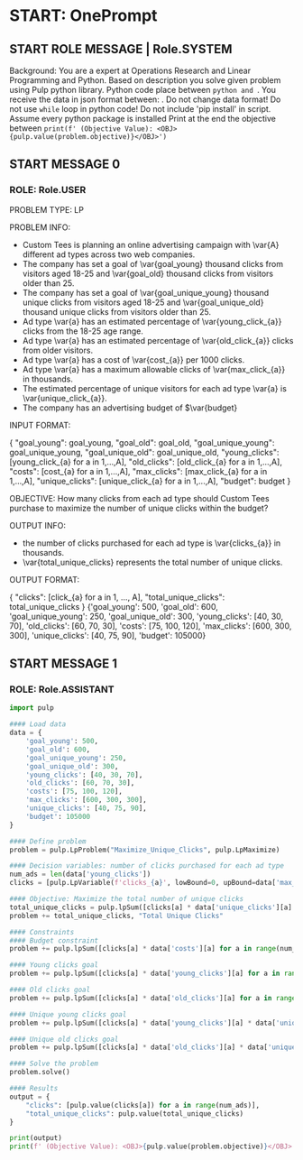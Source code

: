 # START: OnePrompt 
## START ROLE MESSAGE | Role.SYSTEM 
Background: You are a expert at Operations Research and Linear Programming and Python. Based on description you solve given problem using Pulp python library. Python code place between ```python and ```. You receive the data in json format between: <DATA></DATA>. Do not change data format! Do not use `while` loop in python code! Do not include 'pip install' in script. Assume every python package is installed Print at the end the objective between <OBJ></OBJ> `print(f' (Objective Value): <OBJ>{pulp.value(problem.objective)}</OBJ>')`  
## START MESSAGE 0 
### ROLE: Role.USER
<DESCRIPTION>
PROBLEM TYPE: LP

PROBLEM INFO:

- Custom Tees is planning an online advertising campaign with \var{A} different ad types across two web companies.
- The company has set a goal of \var{goal_young} thousand clicks from visitors aged 18-25 and \var{goal_old} thousand clicks from visitors older than 25.
- The company has set a goal of \var{goal_unique_young} thousand unique clicks from visitors aged 18-25 and \var{goal_unique_old} thousand unique clicks from visitors older than 25.
- Ad type \var{a} has an estimated percentage of \var{young_click_{a}} clicks from the 18-25 age range.
- Ad type \var{a} has an estimated percentage of \var{old_click_{a}} clicks from older visitors.
- Ad type \var{a} has a cost of \var{cost_{a}} per 1000 clicks.
- Ad type \var{a} has a maximum allowable clicks of \var{max_click_{a}} in thousands.
- The estimated percentage of unique visitors for each ad type \var{a} is \var{unique_click_{a}}.
- The company has an advertising budget of $\var{budget}

INPUT FORMAT: 

{
    "goal_young": goal_young,
    "goal_old": goal_old,
    "goal_unique_young": goal_unique_young,
    "goal_unique_old": goal_unique_old,
    "young_clicks": [young_click_{a} for a in 1,...,A],
    "old_clicks": [old_click_{a} for a in 1,...,A],
    "costs": [cost_{a} for a in 1,...,A],
    "max_clicks": [max_click_{a} for a in 1,...,A],
    "unique_clicks": [unique_click_{a} for a in 1,...,A],
    "budget": budget
}

OBJECTIVE: How many clicks from each ad type should Custom Tees purchase to maximize the number of unique clicks within the budget?

OUTPUT INFO:

- the number of clicks purchased for each ad type is \var{clicks_{a}} in thousands.
- \var{total_unique_clicks} represents the total number of unique clicks.

OUTPUT FORMAT:

{
    "clicks": [click_{a} for a in 1, ..., A],
    "total_unique_clicks": total_unique_clicks
}
</DESCRIPTION>
<DATA>
{'goal_young': 500, 'goal_old': 600, 'goal_unique_young': 250, 'goal_unique_old': 300, 'young_clicks': [40, 30, 70], 'old_clicks': [60, 70, 30], 'costs': [75, 100, 120], 'max_clicks': [600, 300, 300], 'unique_clicks': [40, 75, 90], 'budget': 105000}</DATA>


## START MESSAGE 1 
### ROLE: Role.ASSISTANT
```python
import pulp

#### Load data
data = {
    'goal_young': 500,
    'goal_old': 600,
    'goal_unique_young': 250,
    'goal_unique_old': 300,
    'young_clicks': [40, 30, 70],
    'old_clicks': [60, 70, 30],
    'costs': [75, 100, 120],
    'max_clicks': [600, 300, 300],
    'unique_clicks': [40, 75, 90],
    'budget': 105000
}

#### Define problem
problem = pulp.LpProblem("Maximize_Unique_Clicks", pulp.LpMaximize)

#### Decision variables: number of clicks purchased for each ad type
num_ads = len(data['young_clicks'])
clicks = [pulp.LpVariable(f'clicks_{a}', lowBound=0, upBound=data['max_clicks'][a]) for a in range(num_ads)]

#### Objective: Maximize the total number of unique clicks
total_unique_clicks = pulp.lpSum([clicks[a] * data['unique_clicks'][a] for a in range(num_ads)])
problem += total_unique_clicks, "Total Unique Clicks"

#### Constraints
#### Budget constraint
problem += pulp.lpSum([clicks[a] * data['costs'][a] for a in range(num_ads)]) <= data['budget'], "Budget"

#### Young clicks goal
problem += pulp.lpSum([clicks[a] * data['young_clicks'][a] for a in range(num_ads)]) >= data['goal_young'], "Goal Young"

#### Old clicks goal
problem += pulp.lpSum([clicks[a] * data['old_clicks'][a] for a in range(num_ads)]) >= data['goal_old'], "Goal Old"

#### Unique young clicks goal
problem += pulp.lpSum([clicks[a] * data['young_clicks'][a] * data['unique_clicks'][a] / 100 for a in range(num_ads)]) >= data['goal_unique_young'], "Goal Unique Young"

#### Unique old clicks goal
problem += pulp.lpSum([clicks[a] * data['old_clicks'][a] * data['unique_clicks'][a] / 100 for a in range(num_ads)]) >= data['goal_unique_old'], "Goal Unique Old"

#### Solve the problem
problem.solve()

#### Results
output = {
    "clicks": [pulp.value(clicks[a]) for a in range(num_ads)],
    "total_unique_clicks": pulp.value(total_unique_clicks)
}

print(output)
print(f' (Objective Value): <OBJ>{pulp.value(problem.objective)}</OBJ>')
```

